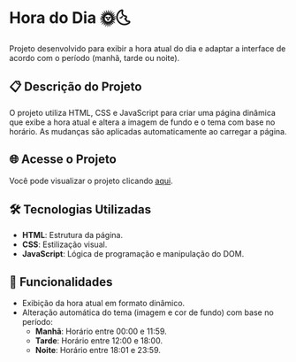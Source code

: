 # Hora do Dia 🌞🌜

Projeto desenvolvido para exibir a hora atual do dia e adaptar a interface de acordo com o período (manhã, tarde ou noite).

## 📋 Descrição do Projeto

O projeto utiliza HTML, CSS e JavaScript para criar uma página dinâmica que exibe a hora atual e altera a imagem de fundo e o tema com base no horário. As mudanças são aplicadas automaticamente ao carregar a página.

## 🌐 Acesse o Projeto

Você pode visualizar o projeto clicando [aqui]([https://seu-usuario.github.io/hora-do-dia](https://railtonoficial.github.io/Exercicio-Modelo/Exercicio-Modelo/modelo.html)).

## 🛠️ Tecnologias Utilizadas

- **HTML**: Estrutura da página.
- **CSS**: Estilização visual.
- **JavaScript**: Lógica de programação e manipulação do DOM.

## 🚀 Funcionalidades

- Exibição da hora atual em formato dinâmico.
- Alteração automática do tema (imagem e cor de fundo) com base no período:
  - **Manhã**: Horário entre 00:00 e 11:59.
  - **Tarde**: Horário entre 12:00 e 18:00.
  - **Noite**: Horário entre 18:01 e 23:59.
